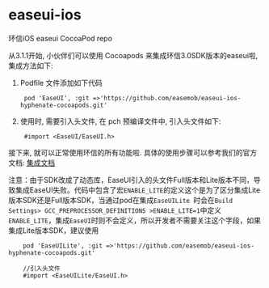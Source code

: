 # easeui-ios


环信iOS easeui  CocoaPod repo

从3.1.1开始, 小伙伴们可以使用 Cocoapods 来集成环信3.0SDK版本的easeui啦, 集成方法如下:

1. Podfile 文件添加如下代码

		pod 'EaseUI', :git =>'https://github.com/easemob/easeui-ios-hyphenate-cocoapods.git'
		
2. 使用时, 需要引入头文件, 在 pch 预编译文件中, 引入头文件如下:

		#import <EaseUI/EaseUI.h>
		
接下来, 就可以正常使用环信的所有功能啦.
具体的使用步骤可以参考我们的官方文档: [集成文档](http://docs.easemob.com/im/300iosclientintegration/85easeuiguide)

注意：由于SDK改成了动态库，EaseUI引入的头文件Full版本和Lite版本不同，导致集成EaseUI失败。代码中包含了宏`ENABLE_LITE`的定义这个是为了区分集成Lite版本SDK还是Full版本SDK，当通过pod在集成`EaseUILite `时会在`Build Settings> GCC_PREPROCESSOR_DEFINITIONS >ENABLE_LITE=1`中定义`ENABLE_LITE`，集成`EaseUI`时则不会定义，所以开发者不需要关注这个字段，如果集成Lite版本SDK，建议使用

		pod 'EaseUILite', :git =>'https://github.com/easemob/easeui-ios-hyphenate-cocoapods.git'
		
		//引入头文件
		#import <EaseUILite/EaseUI.h>
